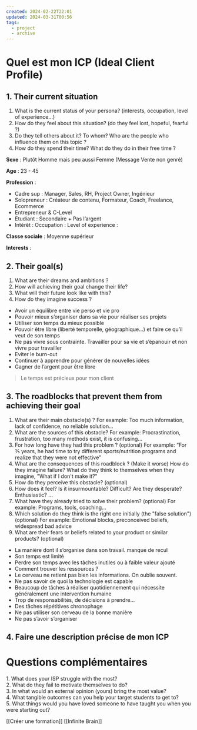 ```yaml
---
created: 2024-02-22T22:01
updated: 2024-03-31T00:56
tags:
  - project
  - archive
---
```

# Quel est mon ICP (Ideal Client Profile)

## 1. Their current situation


1. What is the current status of your persona? (interests, occupation, level of experience…)
1. How do they feel about this situation? (do they feel lost, hopeful, fearful ?)
2. Do they tell others about it? To whom? Who are the people who influence them on this topic ?
3. How do they spend their time? What do they do in their free time ?

**Sexe** : Plutôt Homme mais peu aussi Femme (Message Vente non genré)

**Age** : 23 - 45

**Profession** : 
- Cadre sup : Manager, Sales, RH, Project Owner, Ingénieur
- Solopreneur : Créateur de contenu, Formateur, Coach, Freelance, Ecommerce
- Entrepreneur & C-Level
- Etudiant : Secondaire + Pas l’argent
- Intérêt :
Occupation :
Level of experience : 

**Classe sociale** : Moyenne supérieur

**Interests** : 


## 2. Their goal(s)

1. What are their dreams and ambitions ?
2. How will achieving their goal change their life?
3. What will their future look like with this?
4. How do they imagine success ?

- Avoir un équilibre entre vie perso et vie pro
- Pouvoir mieux s’organiser dans sa vie pour réaliser ses projets
- Utiliser son temps du mieux possible
- Pouvoir être libre (liberté temporelle, géographique…) et faire ce qu’il veut de son temps
- Ne pas vivre sous contrainte. Travailler pour sa vie et s’épanouir et non vivre pour travailler
- Eviter le burn-out
- Continuer à apprendre pour générer de nouvelles idées
- Gagner de l’argent pour être libre

> Le temps est précieux pour mon client

## 3. The roadblocks that prevent them from achieving their goal

1. What are their main obstacle(s) ?  For example: Too much information, lack of confidence, no reliable solution…
2. What are the sources of this obstacle? For example: Procrastination, frustration, too many methods exist, it is confusing…
3. For how long have they had this problem ? (optional) For example: “For ⅗ years, he had time to try different sports/nutrition programs and realize that they were not effective”
4. What are the consequences of this roadblock ? (Make it worse) How do they imagine failure? What do they think to themselves when they imagine, "What if I don't make it?"
5. How do they perceive this obstacle? (optional)
6. How does it feel? Is it insurmountable? Difficult? Are they desperate? Enthusiastic? …
7. What have they already tried to solve their problem? (optional) For example: Programs, tools, coaching…
8. Which solution do they think is the right one initially (the "false solution") (optional) For example: Emotional blocks, preconceived beliefs, widespread bad advice
9. What are their fears or beliefs related to your product or similar products? (optional)

- La manière dont il s’organise dans son travail. manque de recul
- Son temps est limité
- Perdre son temps avec les tâches inutiles ou à faible valeur ajouté 
- Comment trouver les ressources ?
- Le cerveau ne retient pas bien les informations. On oublie souvent.
- Ne pas savoir de quoi la technologie est capable
- Beaucoup de tâches à réaliser quotidiennement qui nécessite généralement une intervention humaine
- Trop de responsabilités, de décisions à prendre…
- Des tâches répétitives chronophage
- Ne pas utiliser son cerveau de la bonne manière
- Ne pas s’avoir s’organiser

## 4. Faire une description précise de mon ICP

# Questions complémentaires

1. What does your ISP struggle with the most?  
2. What do they fail to motivate themselves to do?  
3. In what would an external opinion (yours) bring the most value?  
4. What tangible outcomes can you help your target students to get to?  
5. What things would you have loved someone to have taught you when you were starting out?

[[Créer une formation]]
[[Infinite Brain]]
